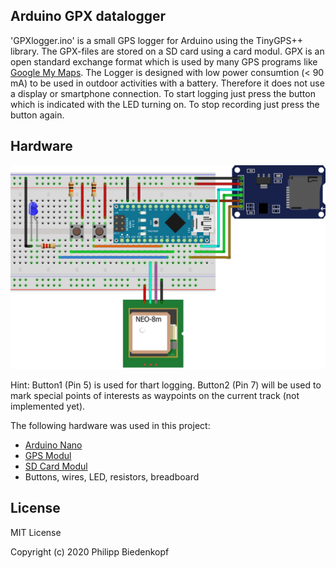 ## Arduino GPX datalogger
'GPXlogger.ino' is a small GPS logger for Arduino using the TinyGPS++ library. The GPX-files are 
stored on a SD card using a card modul. GPX is an open standard exchange format which is used
by many GPS programs like [Google My Maps](https://www.google.com/maps/d/u/0/). The Logger is 
designed with low power consumtion (< 90 mA) to be used in outdoor activities with a battery. 
Therefore it does not use a display or smartphone connection. To start logging just press the 
button which is indicated with the LED turning on. To stop recording just press the button again.

## Hardware
![Alt text](./wiring.png?raw=true "Title")

Hint: Button1 (Pin 5) is used for thart logging. Button2 (Pin 7) will be used to mark special 
points of interests as waypoints on the current track (not implemented yet).

The following hardware was used in this project:
- [Arduino Nano](https://www.amazon.de/gp/product/B078SBBST6/ref=ppx_yo_dt_b_asin_title_o08_s00?ie=UTF8&psc=1)
- [GPS Modul](https://www.amazon.de/gp/product/B01N38EMBF/ref=ppx_yo_dt_b_asin_title_o02_s00?ie=UTF8&psc=1)
- [SD Card Modul](https://www.amazon.de/gp/product/B077MCQS9P/ref=ppx_yo_dt_b_asin_title_o01_s01?ie=UTF8&psc=1)
- Buttons, wires, LED, resistors, breadboard

## License
MIT License

Copyright (c) 2020 Philipp Biedenkopf
